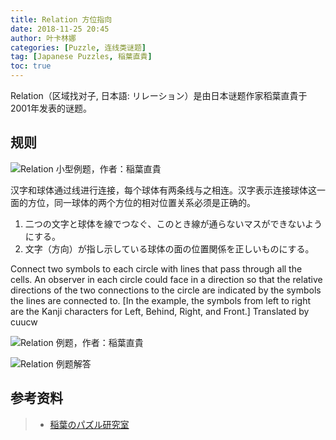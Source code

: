 ```yaml
---
title: Relation 方位指向
date: 2018-11-25 20:45
author: 叶卡林娜
categories: [Puzzle, 连线类谜题]
tag: [Japanese Puzzles, 稲葉直貴]
toc: true
---
```


Relation（区域找对子, 日本語:  リレーション）是由日本谜题作家稻葉直貴于2001年发表的谜题。

## 规则

![Relation 小型例题，作者：稲葉直貴](/images/relation.png)

汉字和球体通过线进行连接，每个球体有两条线与之相连。汉字表示连接球体这一面的方位，同一球体的两个方位的相对位置关系必须是正确的。

1. 二つの文字と球体を線でつなぐ、このとき線が通らないマスができないようにする。
2. 文字（方向）が指し示している球体の面の位置関係を正しいものにする。

Connect two symbols to each circle with lines that pass through all the cells. 
An observer in each circle could face in a direction so that the relative 
directions of the two connections to the circle are indicated by the symbols 
the lines are connected to. [In the example, the symbols from left to right 
are the Kanji characters for Left, Behind, Right, and Front.]
Translated by cuucw

![Relation 例题，作者：稲葉直貴](/images/relation_e.png)

![Relation 例题解答](/images/relation_a.png)

## 参考资料

> - [稲葉のパズル研究室](http://inabapuzzle.com/honkaku/relay.html)